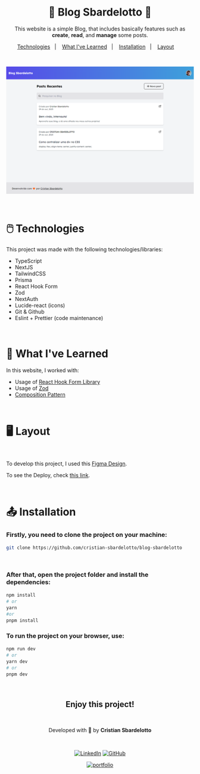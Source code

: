 <h1 align="center"> 🧡 Blog Sbardelotto 🧡 </h1>

<p align="center">
This website is a simple Blog, that includes basically features such as <strong>create</strong>, <strong>read</strong>, and <strong>manage</strong> some posts.
</p>

<p align="center">
  <a href="#technologies">Technologies</a>&nbsp;&nbsp;&nbsp;|&nbsp;&nbsp;&nbsp;
  <a href="#learning">What I've Learned</a>&nbsp;&nbsp;&nbsp;|&nbsp;&nbsp;&nbsp;
  <a href="#installation">Installation</a>&nbsp;&nbsp;&nbsp;|&nbsp;&nbsp;&nbsp;
  <a href="#layout">Layout</a>&nbsp;&nbsp;&nbsp;&nbsp;&nbsp;&nbsp;
</p>

<br>

<p align="center">
  <img alt="Project preview" src="./.github/preview.png">
</p>

<br />
<h1 id='technologies'>🖱️ Technologies</h2>

<p>This project was made with the following technologies/libraries:</p>

- TypeScript
- NextJS
- TailwindCSS
- Prisma
- React Hook Form
- Zod
- NextAuth
- Lucide-react (icons)
- Git & Github
- Eslint + Prettier (code maintenance)

<br />

<h1 id='learning'>🧠 What I've Learned</h2>

<p>In this website, I worked with:</p>

- Usage of [React Hook Form Library](https://react-hook-form.com/)
- Usage of [Zod](https://zod.dev/)
- [Composition Pattern](./src/components/PostCard/)

<br />

<h1 id='layout'>🖥️ Layout</h1>

<br />

To develop this project, I used this [Figma Design](https://www.figma.com/file/Yb9IBH56g7T1hdIyZ3BMNO/Desafios---Codel%C3%A2ndia?type=design&node-id=0-1&mode=design&t=1MUyfbxsD7SsxHoP-0).

To see the Deploy, check [this link](https://blog-sbardelotto.vercel.app/).

<br />

<h1 id='installation'>📤 Installation</h1>

<h3>Firstly, you need to <strong>clone the project</strong> on your machine:</h3>

```bash
git clone https://github.com/cristian-sbardelotto/blog-sbardelotto
```

<br />

<h3>After that, open the project folder and <strong>install the dependencies:</strong></h3>

```bash
npm install
# or
yarn
#or
pnpm install
```

<h3>To <strong>run the project</strong> on your browser, use:</h3>

```bash
npm run dev
# or
yarn dev
# or
pnpm dev
```

<br/>

<div align='center'>

<h2 align='center'>Enjoy this project!</h2>

<br />

Developed with 🧡 by <strong>Cristian Sbardelotto</strong>

<br />

[![LinkedIn](https://img.shields.io/badge/linkedin-%230077B5.svg?style=for-the-badge&logo=linkedin&logoColor=white)](https://www.linkedin.com/in/cristian-k-sbardelotto/)
[![GitHub](https://img.shields.io/badge/github-%23121011.svg?style=for-the-badge&logo=github&logoColor=white)](https://github.com/cristian-sbardelotto)

[![portfolio](https://img.shields.io/badge/my_portfolio-000?style=for-the-badge&logo=ko-fi&logoColor=white)](https://bit.ly/portfolioSbardelotto)

</div>

